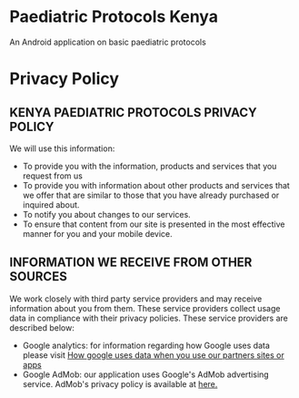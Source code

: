 # Paediatric Protocols Kenya
An Android application on basic paediatric protocols


# Privacy Policy
## KENYA PAEDIATRIC PROTOCOLS PRIVACY POLICY
We will use this information:
- To provide you with the information, products and services that you request from us
- To provide you with information about other products and services that we offer that are similar to those that you have already purchased or inquired about.
- To notify you about changes to our services.
- To ensure that content from our site is presented in the most effective manner for you and your mobile device.

## INFORMATION WE RECEIVE FROM OTHER SOURCES 
We work closely with third party service providers and may receive information about you from them. These service providers collect usage data in compliance with their privacy policies. These service providers are described below:

- Google analytics: for information regarding how Google uses data please visit [How google uses data when you use our partners sites or apps](https://policies.google.com/technologies/partner-sites?hl=en)  
- Google AdMob: our application uses Google's AdMob advertising service. AdMob's privacy policy is available at
[here.](http://www.google.com/intl/en/policies/privacy)
